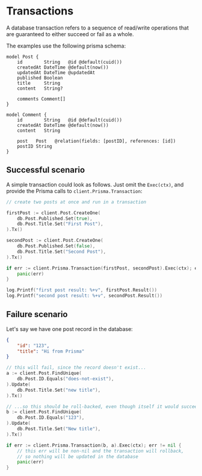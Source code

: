 # Transactions

A database transaction refers to a sequence of read/write operations that are guaranteed to either succeed or fail as a whole.

The examples use the following prisma schema:

```prisma
model Post {
    id        String   @id @default(cuid())
    createdAt DateTime @default(now())
    updatedAt DateTime @updatedAt
    published Boolean
    title     String
    content   String?

    comments Comment[]
}

model Comment {
    id        String   @id @default(cuid())
    createdAt DateTime @default(now())
    content   String

    post   Post   @relation(fields: [postID], references: [id])
    postID String
}
```

## Successful scenario

A simple transaction could look as follows. Just omit the `Exec(ctx)`, and provide the Prisma calls to `client.Prisma.Transaction`:

```go
// create two posts at once and run in a transaction

firstPost := client.Post.CreateOne(
    db.Post.Published.Set(true),
    db.Post.Title.Set("First Post"),
).Tx()

secondPost := client.Post.CreateOne(
    db.Post.Published.Set(false),
    db.Post.Title.Set("Second Post"),
).Tx()

if err := client.Prisma.Transaction(firstPost, secondPost).Exec(ctx); err != nil {
    panic(err)
}

log.Printf("first post result: %+v", firstPost.Result())
log.Printf("second post result: %+v", secondPost.Result())
```

## Failure scenario

Let's say we have one post record in the database:

```json
{
    "id": "123",
    "title": "Hi from Prisma"
}
```

```go
// this will fail, since the record doesn't exist...
a := client.Post.FindUnique(
    db.Post.ID.Equals("does-not-exist"),
).Update(
    db.Post.Title.Set("new title"),
).Tx()

// ...so this should be roll-backed, even though itself it would succeed
b := client.Post.FindUnique(
    db.Post.ID.Equals("123"),
).Update(
    db.Post.Title.Set("New title"),
).Tx()

if err := client.Prisma.Transaction(b, a).Exec(ctx); err != nil {
    // this err will be non-nil and the transaction will rollback,
    // so nothing will be updated in the database
    panic(err)
}
```
